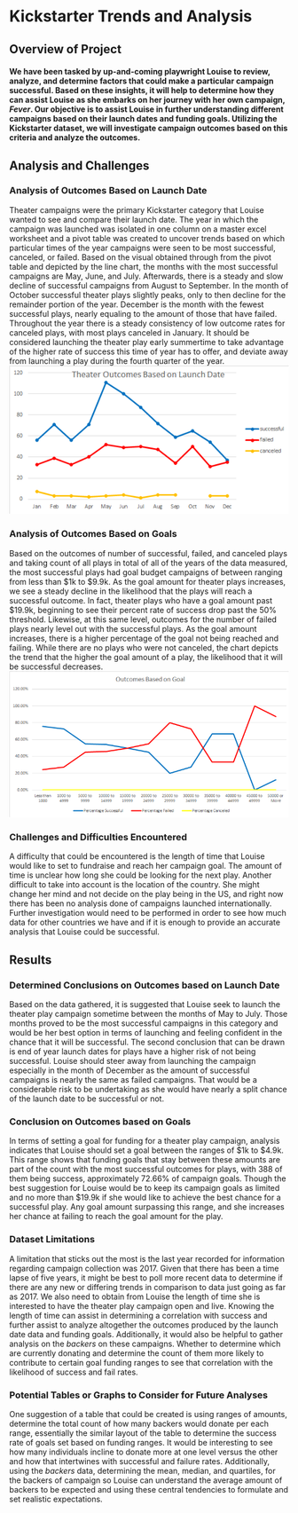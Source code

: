 # Kickstarter Trends and Analysis

## Overview of Project
#### We have been tasked by up-and-coming playwright Louise to review, analyze, and determine factors that could make a particular campaign successful. Based on these insights, it will help to determine how they can assist Louise as she embarks on her journey with her own campaign, *Fever*. Our objective is to assist Louise in further understanding different campaigns based on their launch dates and funding goals. Utilizing the Kickstarter dataset, we will investigate campaign outcomes based on this criteria and analyze the outcomes. 

## Analysis and Challenges

### Analysis of Outcomes Based on Launch Date
Theater campaigns were the primary Kickstarter category that Louise wanted to see and compare their launch date. The year in which the campaign was launched was isolated in one column on a master excel worksheet and a pivot table was created to uncover trends based on which particular times of the year campaigns were seen to be most successful, canceled, or failed. Based on the visual obtained through from the pivot table and depicted by the line chart, the months with the most successful campaigns are May, June, and July. Afterwards, there is a steady and slow decline of successful campaigns from August to September. In the month of October successful theater plays slightly peaks, only to then decline for the remainder portion of the year. December is the month with the fewest successful plays, nearly equaling to the amount of those that have failed. Throughout the year there is a steady consistency of low outcome rates for canceled plays, with most plays canceled in January. It should be considered launching the theater play early summertime to take advantage of the higher rate of success this time of year has to offer, and deviate away from launching a play during the fourth quarter of the year. 
![launch](Resources/Theater_Outcomes_vs_Launch.png)

### Analysis of Outcomes Based on Goals
Based on the outcomes of number of successful, failed, and canceled plays and taking count of all plays in total of all of the years of the data measured, the most successful plays had goal budget campaigns of between ranging from less than $1k to $9.9k. As the goal amount for theater plays increases, we see a steady decline in the likelihood that the plays will reach a successful outcome. In fact, theater plays who have a goal amount past $19.9k, beginning to see their percent rate of success drop past the 50% threshold. Likewise, at this same level, outcomes for the number of failed plays nearly level out with the successful plays. As the goal amount increases, there is a higher percentage of the goal not being reached and failing. While there are no plays who were not canceled, the chart depicts the trend that the higher the goal amount of a play, the likelihood that it will be successful decreases. 
![goals](Resources/Outcomes_vs_Goals.png)

### Challenges and Difficulties Encountered
A difficulty that could be encountered is the length of time that Louise would like to set to fundraise and reach her campaign goal. The amount of time is unclear how long she could be looking for the next play. Another difficult to take into account is the location of the country. She might change her mind and not decide on the play being in the US, and right now there has been no analysis done of campaigns launched internationally. Further investigation would need to be performed in order to see how much data for other countries we have and if it is enough to provide an accurate analysis that Louise could be successful. 

## Results

### Determined Conclusions on Outcomes based on Launch Date
Based on the data gathered, it is suggested that Louise seek to launch the theater play campaign sometime between the months of May to July. Those months proved to be the most successful campaigns in this category and would be her best option in terms of launching and feeling confident in the chance that it will be successful. The second conclusion that can be drawn is end of year launch dates for plays have a higher risk of not being successful. Louise should steer away from launching the campaign especially in the month of December as the amount of successful campaigns is nearly the same as failed campaigns. That would be a considerable risk to be undertaking as she would have nearly a split chance of the launch date to be successful or not. 

### Conclusion on Outcomes based on Goals
In terms of setting a goal for funding for a theater play campaign, analysis indicates that Louise should set a goal between the ranges of $1k to $4.9k. This range shows that funding goals that stay between these amounts are part of the count with the most successful outcomes for plays, with 388 of them being success, approximately 72.66% of campaign goals. Though the best suggestion for Louise would be to keep its campaign goals as limited and no more than $19.9k if she would like to achieve the best chance for a successful play. Any goal amount surpassing this range, and she increases her chance at failing to reach the goal amount for the play. 

### Dataset Limitations
A limitation that sticks out the most is the last year recorded for information regarding campaign collection was 2017. Given that there has been a time lapse of five years, it might be best to poll more recent data to determine if there are any new or differing trends in comparison to data just going as far as 2017. We also need to obtain from Louise the length of time she is interested to have the theater play campaign open and live. Knowing the length of time can assist in determining a correlation with success and further assist to analyze altogether the outcomes produced by the launch date data and funding goals. Additionally, it would also be helpful to gather analysis on the *backers* on these campaigns.  Whether to determine which are currently donating and determine the count of them more likely to contribute to certain goal funding ranges to see that correlation with the likelihood of success and fail rates. 
### Potential Tables or Graphs to Consider for Future Analyses
One suggestion of a table that could be created is using ranges of amounts, determine the total count of how many backers would donate per each range, essentially the similar layout of the table to determine the success rate of goals set based on funding ranges. It would be interesting to see how many individuals incline to donate more at one level versus the other and how that intertwines with successful and failure rates. Additionally, using the *backers* data, determining the mean, median, and quartiles, for the backers of campaign so Louise can understand the average amount of backers to be expected and using these central tendencies to formulate and set realistic expectations. 
